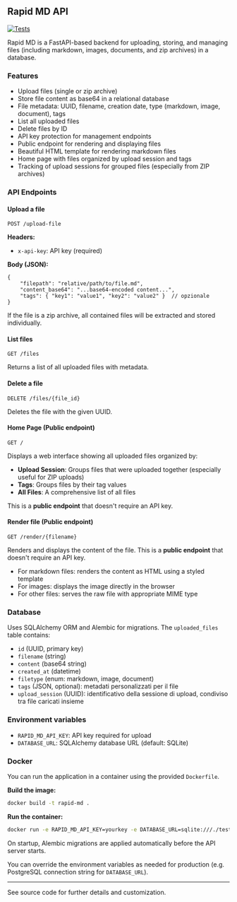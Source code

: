 ## Rapid MD API

[![Tests](https://github.com/sammyrulez/rapid_md/actions/workflows/python-tests.yml/badge.svg)](https://github.com/sammyrulez/rapid_md/actions/workflows/python-tests.yml)

Rapid MD is a FastAPI-based backend for uploading, storing, and managing files (including markdown, images, documents, and zip archives) in a database.

### Features

- Upload files (single or zip archive)
- Store file content as base64 in a relational database
- File metadata: UUID, filename, creation date, type (markdown, image, document), tags
- List all uploaded files
- Delete files by ID
- API key protection for management endpoints
- Public endpoint for rendering and displaying files
- Beautiful HTML template for rendering markdown files
- Home page with files organized by upload session and tags
- Tracking of upload sessions for grouped files (especially from ZIP archives)

### API Endpoints

#### Upload a file
`POST /upload-file`

**Headers:**
- `x-api-key`: API key (required)

**Body (JSON):**
```
{
	"filepath": "relative/path/to/file.md",
	"content_base64": "...base64-encoded content...",
	"tags": { "key1": "value1", "key2": "value2" }  // opzionale
}
```

If the file is a zip archive, all contained files will be extracted and stored individually.

#### List files
`GET /files`

Returns a list of all uploaded files with metadata.

#### Delete a file
`DELETE /files/{file_id}`

Deletes the file with the given UUID.

#### Home Page (Public endpoint)
`GET /`

Displays a web interface showing all uploaded files organized by:
- **Upload Session**: Groups files that were uploaded together (especially useful for ZIP uploads)
- **Tags**: Groups files by their tag values
- **All Files**: A comprehensive list of all files

This is a **public endpoint** that doesn't require an API key.

#### Render file (Public endpoint)
`GET /render/{filename}`

Renders and displays the content of the file. This is a **public endpoint** that doesn't require an API key.

- For markdown files: renders the content as HTML using a styled template
- For images: displays the image directly in the browser
- For other files: serves the raw file with appropriate MIME type

### Database

Uses SQLAlchemy ORM and Alembic for migrations. The `uploaded_files` table contains:
- `id` (UUID, primary key)
- `filename` (string)
- `content` (base64 string)
- `created_at` (datetime)
- `filetype` (enum: markdown, image, document)
- `tags` (JSON, optional): metadati personalizzati per il file
- `upload_session` (UUID): identificativo della sessione di upload, condiviso tra file caricati insieme

### Environment variables

- `RAPID_MD_API_KEY`: API key required for upload
- `DATABASE_URL`: SQLAlchemy database URL (default: SQLite)

### Docker

You can run the application in a container using the provided `Dockerfile`.

**Build the image:**
```sh
docker build -t rapid-md .
```

**Run the container:**
```sh
docker run -e RAPID_MD_API_KEY=yourkey -e DATABASE_URL=sqlite:///./test.db -p 8000:8000 rapid-md
```

On startup, Alembic migrations are applied automatically before the API server starts.

You can override the environment variables as needed for production (e.g. PostgreSQL connection string for `DATABASE_URL`).

---
See source code for further details and customization.
